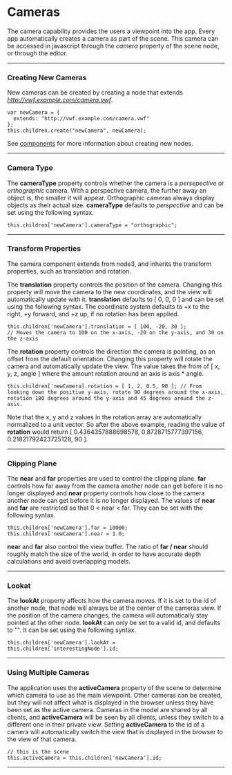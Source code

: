 <a name="cameras"></a>

# Cameras

The camera capability provides the users a viewpoint into the app. Every app automatically creates a camera as part of the scene. This camera can be accessed in javascript through the *camera* property of the scene node, or through the editor. 

-------------------

### Creating New Cameras

New cameras can be created by creating a node that extends *http://vwf.example.com/camera.vwf*. 

	var newCamera = {
	  extends: "http://vwf.example.com/camera.vwf"
	};
	this.children.create("newCamera", newCamera);

See [components](#components) for more information about creating new nodes.

-------------------

### Camera Type

The **cameraType** property controls whether the camera is a *persepective* or *orthographic* camera. With a perspective camera, the further away an object is, the smaller it will appear. Orthographic cameras always display objects as their actual size. **cameraType** defaults to *perspective* and can be set using the following syntax.

	this.children['newCamera'].cameraType = "orthographic";

-------------------

### Transform Properties

The camera component extends from node3, and inherits the transform properties, such as translation and rotation. 

The **translation** property controls the position of the camera. Changing this property will move the camera to the new coordinates, and the view will automatically update with it. **translation** defaults to \[ 0, 0, 0 \] and can be set using the following syntax. The coordinate system defaults to +x to the right, +y forward, and +z up, if no rotation has been applied.

	this.children['newCamera'].translation = [ 100, -20, 30 ]; 
	// Moves the camera to 100 on the x-axis, -20 on the y-axis, and 30 on the z-axis

The **rotation** property controls the direction the camera is pointing, as an offset from the default orientation. Changing this property will rotate the camera and automatically update the view. The value takes the from of \[ x, y, z, angle \] where the amount rotation around an axis is axis * angle. 

	this.children['newCamera].rotation = [ 1, 2, 0.5, 90 ]; // From looking down the positive y-axis, rotate 90 degrees around the x-axis, rotation 180 degrees around the y-axis and 45 degrees around the z-axis.

Note that the x, y and z values in the rotation array are automatically normalized to a unit vector. So after the above example, reading the value of **rotation** would return \[ 0.4364357888698578, 0.8728715777397156, 0.21821792423725128, 90 \].

-------------------

### Clipping Plane

The **near** and **far** properties are used to control the clipping plane. **far** controls how far away from the camera another node can get before it is no longer displayed and **near** property controls how close to the camera another node can get before it is no longer displayed. The values of **near** and **far** are restricted so that 0 < near < far. They can be set with the following syntax.

	this.children['newCamera'].far = 10000;
	this.children['newCamera'].near = 1.0;

**near** and **far** also control the view buffer. The ratio of **far / near** should roughly match the size of the world, in order to have accurate depth calculations and avoid overlapping models.

-------------------

### Lookat

The **lookAt** property affects how the camera moves. If it is set to the id of another node, that node will always be at the center of the cameras view. If the position of the camera changes, the camera will automatically stay pointed at the other node. **lookAt** can only be set to a valid id, and defaults to "". It can be set using the following syntax.

	this.children['newCamera'].lookAt = this.children['interestingNode'].id;

-------------------

### Using Multiple Cameras

The application uses the **activeCamera** property of the scene to determine which camera to use as the main viewpoint. Other cameras can be created, but they will not affect what is displayed in the browser unless they have been set as the active camera. Cameras in the model are shared by all clients, and **activeCamera** will be seen by all clients, unless they switch to a different one in their private view. Setting **activeCamera** to the id of a camera will automatically switch the view that is displayed in the browser to the view of that camera.

	// this is the scene
	this.activeCamera = this.children['newCamera'].id;

-------------------
